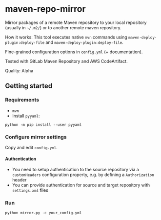 # maven-repo-mirror

Mirror packages of a remote Maven repository to your local repository
(usually in `~/.m2/`) or to another remote maven repository.

How it works: This tool executes native `mvn` commands using `maven-deploy-plugin:deploy-file`
and `maven-deploy-plugin:deploy-file`.

Fine-grained configuration options in `config.yml` (+ documentation).

Tested with GitLab Maven Repository and AWS CodeArtifact.

Quality: Alpha

## Getting started

### Requirements

- `mvn`
- Install `pyyaml`:

```console
python -m pip install --user pyyaml
```

### Configure mirror settings

Copy and edit `config.yml`.

#### Authentication

- You need to setup authentication to the source repository via a `customHeaders` configuration property, e.g. by
  defining a `Authorization` header
- You can provide authentication for source and target repository with `settings.xml` files

### Run

```console
python mirror.py -c your_config.yml
```
